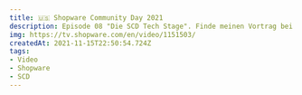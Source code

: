 ```yaml
---
title: 🇺🇸 Shopware Community Day 2021
description: Episode 08 "Die SCD Tech Stage". Finde meinen Vortrag bei TC 4:09:04 oder benutze die Kapitelauswahl.
img: https://tv.shopware.com/en/video/1151503/
createdAt: 2021-11-15T22:50:54.724Z
tags:
- Video
- Shopware
- SCD
---
```

